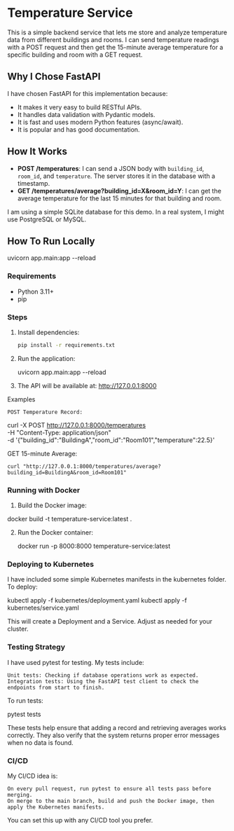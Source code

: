 # Temperature Service

This is a simple backend service that lets me store and analyze temperature data from different buildings and rooms. I can send temperature readings with a POST request and then get the 15-minute average temperature for a specific building and room with a GET request.

## Why I Chose FastAPI

I have chosen FastAPI for this implementation because:

- It makes it very easy to build RESTful APIs.
- It handles data validation with Pydantic models.
- It is fast and uses modern Python features (async/await).
- It is popular and has good documentation.

## How It Works

- **POST /temperatures**: I can send a JSON body with `building_id`, `room_id`, and `temperature`. The server stores it in the database with a timestamp.
- **GET /temperatures/average?building_id=X&room_id=Y**: I can get the average temperature for the last 15 minutes for that building and room.

I am using a simple SQLite database for this demo. In a real system, I might use PostgreSQL or MySQL.

## How To Run Locally
uvicorn app.main:app --reload

### Requirements

- Python 3.11+
- pip

### Steps

1. Install dependencies:
   ```bash
   pip install -r requirements.txt
   
2. Run the application:

    uvicorn app.main:app --reload

3. The API will be available at:
    http://127.0.0.1:8000

Examples

    POST Temperature Record:

curl -X POST http://127.0.0.1:8000/temperatures \
     -H "Content-Type: application/json" \
     -d '{"building_id":"BuildingA","room_id":"Room101","temperature":22.5}'

GET 15-minute Average:

    curl "http://127.0.0.1:8000/temperatures/average?building_id=BuildingA&room_id=Room101"

### Running with Docker

1. Build the Docker image:

docker build -t temperature-service:latest .

2. Run the Docker container:

    docker run -p 8000:8000 temperature-service:latest

### Deploying to Kubernetes

I have included some simple Kubernetes manifests in the kubernetes folder. To deploy:

kubectl apply -f kubernetes/deployment.yaml
kubectl apply -f kubernetes/service.yaml

This will create a Deployment and a Service. Adjust as needed for your cluster.

### Testing Strategy

I have used pytest for testing. My tests include:

    Unit tests: Checking if database operations work as expected.
    Integration tests: Using the FastAPI test client to check the endpoints from start to finish.

To run tests:

pytest tests

These tests help ensure that adding a record and retrieving averages works correctly. They also verify that the system returns proper error messages when no data is found.

### CI/CD

My CI/CD idea is:

    On every pull request, run pytest to ensure all tests pass before merging.
    On merge to the main branch, build and push the Docker image, then apply the Kubernetes manifests.
    
You can set this up with any CI/CD tool you prefer.
